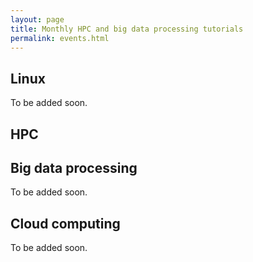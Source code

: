 ```yaml
---
layout: page
title: Monthly HPC and big data processing tutorials
permalink: events.html
---
```


## Linux

To be added soon.

## HPC


## Big data processing

To be added soon.


## Cloud computing

To be added soon.


